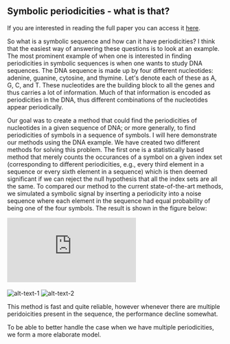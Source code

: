 ## Symbolic periodicities - what is that?

If you are interested in reading the full paper you can access it [here](https://github.com/JohanSward/Portfolio/tree/master/Symbolic_periodicities/AdalbjornssonSWJ15.pdf).

So what is a symbolic sequence and how can it have periodicities? I think that the easiest way of answering these questions is to look at an example. The most prominent example of when one is interested in finding periodicities in symbolic sequences is when one wants to study DNA sequences. The DNA sequence is made up by four different nucleotides: adenine, guanine, cytosine, and thymine. Let's denote each of these as A, G, C, and T. These nucleotides are the building block to all the genes and thus carries a lot of information. Much of that information is encoded as periodicities in the DNA, thus different combinations of the nucleotides appear periodically. 

Our goal was to create a method that could find the periodicities of nucleotides in a given sequence of DNA; or more generally, to find periodicities of symbols in a sequence of symbols. I will here demonstrate our methods using the DNA example. We have created two different methods for solving this problem. The first one is a statistically based method that merely counts the occurances of a symbol on a given index set (corresponding to different periodicities, e.g., every third element in a sequence or every sixth element in a sequence) which is then deemed significant if we can reject the null hypothesis that all the index sets are all the same. To compared our method to the current state-of-the-art methods, we simulated a symbolic signal by inserting a periodicity into a noise sequence where each element in the sequence had equal probability of being one of the four symbols. The result is shown in the figure below:

![comparing_methods](https://github.com/JohanSward/Portfolio/blob/master/Symbolic_periodicities/images/ComparingMethods-eps-converted-to.pdf)

![alt-text-1](image1.png "title-1") ![alt-text-2](image2.png "title-2")

This method is fast and quite reliable, however whenever there are multiple peridoicities present in the sequence, the performance decline somewhat.



To be able to better handle the case when we have multiple periodicities, we form a more elaborate model.

